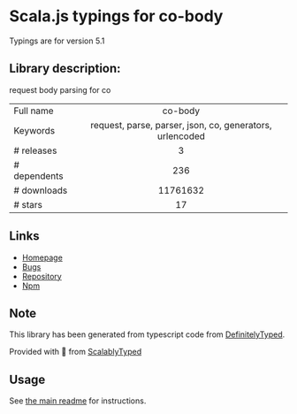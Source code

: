 
# Scala.js typings for co-body

Typings are for version 5.1

## Library description:
request body parsing for co

|                    |                 |
| ------------------ | :-------------: |
| Full name          | co-body |
| Keywords           | request, parse, parser, json, co, generators, urlencoded |
| # releases         | 3 |
| # dependents       | 236 |
| # downloads        | 11761632 |
| # stars            | 17 |

## Links
- [Homepage](https://github.com/cojs/co-body#readme)
- [Bugs](https://github.com/cojs/co-body/issues)
- [Repository](https://github.com/cojs/co-body)
- [Npm](https://www.npmjs.com/package/co-body)
    


## Note
This library has been generated from typescript code from [DefinitelyTyped](https://definitelytyped.org).

Provided with :purple_heart: from [ScalablyTyped](https://github.com/oyvindberg/ScalablyTyped)

## Usage
See [the main readme](../../readme.md) for instructions.


